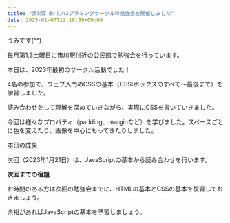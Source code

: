 ```yaml
---
title: "第5回 市川プログラミングサークルの勉強会を開催しました"
date: 2023-01-07T12:18:59+09:00
---
```


<p>うみです(^^)</p>
<p>毎月第1,3土曜日に市川駅付近の公民館で勉強会を行っています。</p>
<p>本日は、2023年最初のサークル活動でした！</p>
<p>4名の参加で、ウェブ入門のCSSの基本（CSS:ボックスのすべて〜最後まで）を学習しました。</p>
<p>読み合わせをして理解を深めていきながら、実際にCSSを書いていきました。</p>
<p>今回は様々なプロパティ（padding、marginなど）を学びました。スペースごとに色を変えたり、画像を中心にもってきたりしました。</p>
<a href="[https://libecity.com/user_profile/ouf8qunEv4VBcLXu1vJjBTbPf7N2](https://ichikawa-programming-circle.github.io/rensyu/umi/)">本日の成果</a>
<p>次回（2023年1月21日）は、JavaScriptの基本から読み合わせを行います。</p>
<p></p>
<p><strong>次回までの宿題</strong></p>
<p>お時間のある方は次回の勉強会までに、HTMLの基本とCSSの基本を復習しておきましょう。</p>
<p>余裕があればJavaScriptの基本を予習しましょう。</p>
